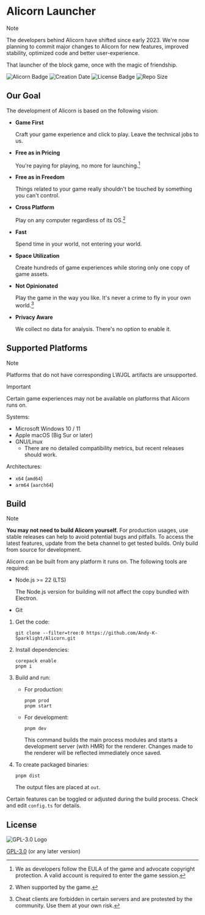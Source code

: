 # Alicorn Launcher

> [!NOTE]  
> The developers behind Alicorn have shifted since early 2023.
> We're now planning to commit major changes to Alicorn for new features, improved stability,
> optimized code and better user-experience.

That launcher of the block game, once with the magic of friendship.

![Alicorn Badge](https://img.shields.io/badge/Alicorn-2.x-df307f)
![Creation Date](https://img.shields.io/github/created-at/Andy-K-Sparklight/Alicorn?label=since)
![License Badge](https://img.shields.io/github/license/Andy-K-Sparklight/Alicorn)
![Repo Size](https://img.shields.io/github/repo-size/Andy-K-Sparklight/Alicorn)

## Our Goal

The development of Alicorn is based on the following vision:

- **Game First**

  Craft your game experience and click to play. Leave the technical jobs to us.

- **Free as in Pricing**

  You're paying for playing, no more for launching.[^1]

- **Free as in Freedom**

  Things related to your game really shouldn't be touched by something you can't control.

- **Cross Platform**

  Play on any computer regardless of its OS.[^2]

- **Fast**

  Spend time in your world, not entering your world.

- **Space Utilization**

  Create hundreds of game experiences while storing only one copy of game assets.

- **Not Opinionated**

  Play the game in the way you like. It's never a crime to fly in your own world.[^3]

- **Privacy Aware**

  We collect no data for analysis. There's no option to enable it.

## Supported Platforms

> [!NOTE]
> Platforms that do not have corresponding LWJGL artifacts are unsupported.

> [!IMPORTANT]
> Certain game experiences may not be available on platforms that Alicorn runs on.

Systems:

- Microsoft Windows 10 / 11
- Apple macOS (Big Sur or later)
- GNU/Linux
    - There are no detailed compatibility metrics, but recent releases should work.

Architectures:

- `x64` (`amd64`)
- `arm64` (`aarch64`)

## Build

> [!NOTE]
> **You may not need to build Alicorn yourself.**
> For production usages, use stable releases can help to avoid potential bugs and pitfalls.
> To access the latest features, update from the beta channel to get tested builds.
> Only build from source for development.

Alicorn can be built from any platform it runs on. The following tools are required:

- Node.js >= 22 (LTS)

  The Node.js version for building will not affect the copy bundled with Electron.

- Git

1. Get the code:

   ```shell
   git clone --filter=tree:0 https://github.com/Andy-K-Sparklight/Alicorn.git
   ```

2. Install dependencies:

   ```shell
   corepack enable
   pnpm i
   ```

3. Build and run:

    - For production:

      ```shell
      pnpm prod
      pnpm start
      ```

    - For development:

      ```shell
      pnpm dev
      ```

      This command builds the main process modules and starts a development server (with HMR) for the renderer.
      Changes made to the renderer will be reflected immediately once saved.

4. To create packaged binaries:

   ```shell
   pnpm dist
   ```

   The output files are placed at `out`.

Certain features can be toggled or adjusted during the build process. Check and edit `config.ts` for details.

## License

![GPL-3.0 Logo](https://www.gnu.org/graphics/gplv3-or-later.png)

[GPL-3.0](https://www.gnu.org/licenses/gpl-3.0.html) (or any later version)

[^1]: We as developers follow the EULA of the game and advocate copyright protection.
A valid account is required to enter the game session.

[^2]: When supported by the game.

[^3]: Cheat clients are forbidden in certain servers and are protested by the community. Use them at your own risk.